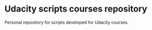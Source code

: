 # Udacity scripts courses repository

Personal repository for scripts developed for Udacity courses.
